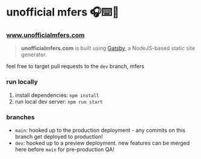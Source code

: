 # unofficial mfers 🎧⌨️🚬
### www.unofficialmfers.com
> **unofficialmfers.com** is built using [Gatsby](https://www.gatsbyjs.com/docs/), a NodeJS-based static site generator.


feel free to target pull requests to the `dev` branch, mfers

### run locally
1. install dependencies: `npm install`
1. run local dev server: `npm run start`

### branches
- `main`: hooked up to the production deployment - any commits on this branch get deployed to production!
- `dev`: hooked up to a preview deployment. new features can be merged here before `main` for pre-production QA!
